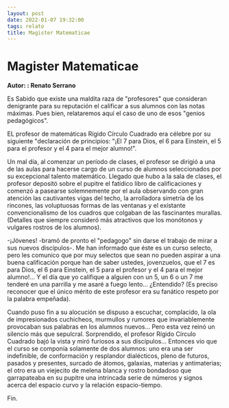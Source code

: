 ```yaml
---
layout: post
date: 2022-01-07 19:32:00
tags: relato
title: Magister Matematicae
---
```


# Magister Matematicae

**Autor: : Renato Serrano**

   Es Sabido que existe una maldita raza de "profesores" que consideran
   denigrante para su reputación el calificar a sus alumnos con las notas
   máximas. Pues bien, relataremos aquí el caso de uno de esos "genios
   pedagógicos".
   
   EL profesor de matemáticas Rígido Círculo Cuadrado era célebre por su
   siguiente "declaración de principios: "¡El 7 para Dios, el 6 para
   Einstein, el 5 para el profesor y el 4 para el mejor alumno!".
   
   Un mal día, al comenzar un período de clases, el profesor se dirigió a
   una de las aulas para hacerse cargo de un curso de alumnos
   seleccionados por su excepcional talento matemático. Llegado que hubo a
   la sala de clases, el profesor depositó sobre el pupitre el fatídico
   libro de calificaciones y comenzó a pasearse solemnemente por el aula
   observando con gran atención las cautivantes vigas del techo, la
   arrolladora simetría de los rincones, las voluptuosas formas de las
   ventanas y el exístante convencionalismo de los cuadros que colgaban de
   las fascinantes murallas. (Detalles que siempre consideró más
   atractivos que los monótonos y vulgares rostros de los alumnos).
   
   -¡Jóvenes! -bramó de pronto el "pedagogo" sin darse el trabajo de mirar
   a sus nuevos discípulos-. Me han informado que éste es un curso
   selecto, pero les comunico que por muy selectos que sean no pueden
   aspirar a una buena calificación porque han de saber ustedes,
   jovenzuelos, que el 7 es para Dios, el 6 para Einstein, el 5 para el
   profesor y el 4 para el mejor alumno!... Y el día que yo califique a
   alguien con un 5, un 6 o un 7 me tenderé en una parrilla y me asaré a
   fuego lento... ¿Entendido? (Es preciso reconocer que el único mérito de
   este profesor era su fanático respeto por la palabra empeñada).
   
   Cuando puso fin a su alocución se dispuso a escuchar, complacido, la
   ola de impresionados cuchicheos, murmullos y rumores que
   invariablemente provocaban sus palabras en los alumnos nuevos... Pero
   esta vez reinó un silencio más que sepulcral. Sorprendido, el profesor
   Rígido Círculo Cuadrado bajó la vista y miró furiosos a sus
   discípulos... Entonces vio que el curso se componía solamente de dos
   alumnos: uno era una ser indefinible, de conformación y resplandor
   dialécticos, pleno de futuros, pasados y presentes, surcado de átomos,
   galaxias, materias y antimaterias; el otro era un viejecito de melena
   blanca y rostro bondadoso que garrapateaba en su pupitre una intrincada
   serie de números y signos acerca del espacio curvo y la relación
   espacio-tiempo.
   
   Fin.